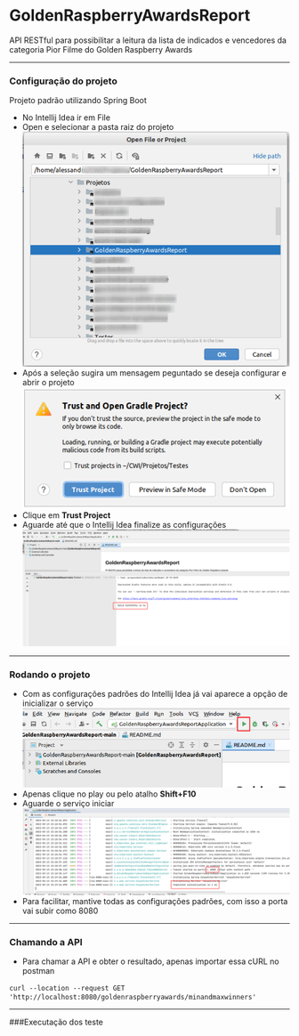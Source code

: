 # GoldenRaspberryAwardsReport
API RESTful para possibilitar a leitura da lista de indicados e vencedores da categoria Pior Filme do Golden 
Raspberry Awards

----
### Configuração do projeto

Projeto padrão utilizando Spring Boot
- No Intellij Idea ir em File
- Open e selecionar a pasta raiz do projeto
![img.png](img/open.png)
- Após a seleção sugira um mensagem peguntado se deseja configurar e abrir o projeto
![img.png](img/configurar.png)
- Clique em **Trust Project**
- Aguarde até que o Intellij Idea finalize as configurações
![img.png](img/projeto_finalizado.png)

----
### Rodando o projeto

- Com as configurações padrões do Intellij Idea já vai aparece a opção de inicializar o serviço
![img.png](img/rodar_projeto.png)
- Apenas clique no play ou pelo atalho **Shift+F10**
- Aguarde o serviço iniciar
![img.png](img/inicio_servico.png)
- Para facilitar, mantive todas as configurações padrões, com isso a porta vai subir como 8080

----
### Chamando a API

- Para chamar a API e obter o resultado, apenas importar essa cURL no postman

```
curl --location --request GET 'http://localhost:8080/goldenraspberryawards/minandmaxwinners'
```

----
###Executação dos teste
